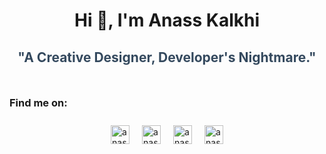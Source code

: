 <h1 align="center">Hi 👋, I'm Anass Kalkhi</h1>
<h2 align="center" style="font-weight: bold; color: #34495e; margin-bottom: 50px;">"A Creative Designer, Developer's Nightmare."</h2>
<h3 align="left">Find me on:</h3>
<p align="left" style="display: flex; justify-content: center; gap: 20px; padding: 10px 0;"> 
  <img src="https://raw.githubusercontent.com/rahuldkjain/github-profile-readme-generator/master/src/images/icons/Social/linked-in-alt.svg" alt="anasskalkhi" height="30" width="30" onclick="window.open('https://www.linkedin.com/in/anass-kalkhi-b994a72b4/', '_blank')" />             
  <img src="https://raw.githubusercontent.com/rahuldkjain/github-profile-readme-generator/master/src/images/icons/Social/twitter.svg" alt="anass kalkhi" height="30" width="30" onclick="window.open('https://x.com/Anas13764089068', '_blank')" />
  <img src="https://raw.githubusercontent.com/rahuldkjain/github-profile-readme-generator/master/src/images/icons/Social/facebook.svg" alt="anass" height="30" width="30" onclick="window.open('https://www.facebook.com/profile.php?id=100093637553469', '_blank')" />
  <img src="https://raw.githubusercontent.com/rahuldkjain/github-profile-readme-generator/master/src/images/icons/Social/instagram.svg" alt="anass" height="30" width="30" onclick="window.open('https://www.instagram.com/mc_sll/', '_blank')" />
</p>      
<!-- <img align="right" alt="coding" width="1000" src="https://res.cloudinary.com/dl2eb7wer/image/upload/v1741314882/dsqrbjyfcrvlpbllpjp6.svg" />
 -->



